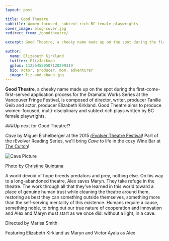 ```yaml
---
layout: post

title: Good Theatre
subtitle: Women-focused, subtext-rich BC female playwrights
cover_image: blog-cover.jpg
redirect_from: /goodtheatre/

excerpt: Good Theatre, a cheeky name made up on the spot during the first-come-first-served application process for the Dramatic Works Series at the Vancouver Fringe Festival, is composed of director, writer, producer Tanille Geib and actor, producer Elizabeth Kirkland. Good Theatre aims to produce women focused, multi-disciplinary and subtext rich plays written by BC playwrights.

author:
  name: Elizabeth Kirkland
  twitter: ElizJackman
  gplus: 112564550507120299319
  bio: Actor, producer, mom, adventurer
  image: liz-and-shaun.jpg
---
```


**Good Theatre**, a cheeky name made up on the spot during the first-come-first-served application process for the Dramatic Works Series at the Vancouver Fringe Festival, is composed of director, writer, producer Tanille Geib and actor, producer Elizabeth Kirkland. Good Theatre aims to produce women-focused, multi-disciplinary and subtext rich plays written by BC female playwrights.

###Up next for Good Theatre!?

*Cave* by Miguel Eichelberger at the 2015 [rEvolver Theatre Festival](http://www.upintheairtheatre.com/festival-about)! Part of the rEvolver Reading Series, we'll bring *Cave* to life in the cozy Wine Bar at [The Cultch](http://thecultch.com/)!

![Cave Picture](/images/LizKirkland.VictorAyala.Cave.ChristineQuintana1.jpg)

Photo by [Christine Quintana](http://christinequintana.ca/)

A world devoid of hope breeds predators and prey, nothing else. On his way to a long-abandoned theatre, Alex saves Maryn. They take refuge in the theatre. The work through all that they’ve learned in this world toward a place of genuine human trust while cleaning the theatre around them, restoring as best they can something outside themselves, something more than the self-serving mentality of this existence. Humans require a cause, something noble, to bring out our true nature of cooperation and innovation and Alex and Maryn must start as we once did: without a light, in a cave.

Directed by Marisa Smith

Featuring Elizabeth Kirkland as Maryn and Victor Ayala as Alex
